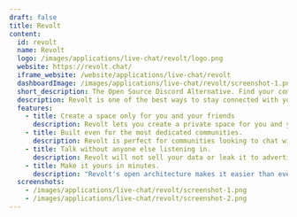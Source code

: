 ```yaml
---
draft: false
title: Revolt
content:
  id: revolt
  name: Revolt
  logo: /images/applications/live-chat/revolt/logo.png
  website: https://revolt.chat/
  iframe_website: /website/applications/live-chat/revolt
  dashboardImage: /images/applications/live-chat/revolt/screenshot-1.png
  short_description: The Open Source Discord Alternative. Find your community, connect with the world
  description: Revolt is one of the best ways to stay connected with your friends and community without sacrificing any usability. We focus only on the user, and you can be sure that your conversations are confidential and your data is secure.
  features:
    - title: Create a space only for you and your friends
      description: Revolt lets you create a private space for you and your friends to chat, without any of the distractions of other chat apps. You can customize your server however you want, and even invite any other friends to join you.
    - title: Built even for the most dedicated communities.
      description: Revolt is perfect for communities looking to chat with their members. With role-based access control and in-depth customization, you can get started from creation to invite in minutes.
    - title: Talk without anyone else listening in.
      description: Revolt will not sell your data or leak it to advertisers. Our code is open source and can be audited by anyone willing. Based in Europe and bound to the GDPR, we take your privacy very seriously. And with end-to-end encryption coming to DMs and group chats soon, you can be absolutely sure of it.
    - title: Make it yours in minutes.
      description: "Revolt's open architecture makes it easier than ever to build custom bots and clients for anything your heart desires. You can even make your own Revolt app if you want to. And with every single color customizable, you don't need to know how to program to make it feel like you want to."
  screenshots:
    - /images/applications/live-chat/revolt/screenshot-1.png
    - /images/applications/live-chat/revolt/screenshot-2.png
---
```

